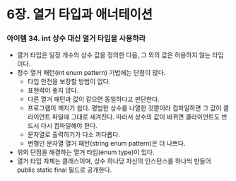 # 6장. 열거 타입과 애너테이션
### 아이템 34. int 상수 대신 열거 타입을 사용하라
- 열거 타입은 일정 개수의 상수 값을 정의한 다음, 그 외의 값은 허용하지 않는 타입이다.
- 정수 열거 패턴(int enum pattern) 기법에는 단점이 많다.
  - 타입 안전을 보장할 방법이 없다.
  - 표현력이 좋지 않다.
  - 다른 열거 패턴과 값이 같으면 동일하다고 판단한다.
  - 프로그램이 깨지기 쉽다. 평범한 상수를 나열한 것뿐이라 컴파일하면 그 값이 클라이언트 파일에 그대로 새겨진다. 따라서 상수의 값이 바뀌면 클라이언트도 반드시 다시 컴파일해야 한다.
  - 문자열로 출력하기가 다소 까다롭다.
  - 변형인 문자열 열거 패턴(string enum pattern)은 더 나쁘다.
- 위의 단점을 해결하는 열거 타입(enum type)이 있다.
- 열거 타입 자체는 클래스이며, 상수 하나당 자신의 인스턴스를 하나씩 만들어 public static final 필드로 공개한다.
